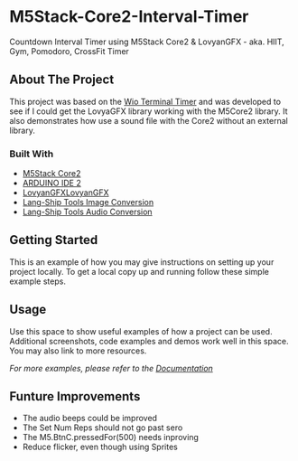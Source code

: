 # M5Stack-Core2-Interval-Timer
Countdown Interval Timer using M5Stack Core2 &amp; LovyanGFX - aka. HIIT, Gym, Pomodoro, CrossFit Timer


<!-- ABOUT THE PROJECT -->
## About The Project

This project was based on the [Wio Terminal Timer](https://www.hackster.io/SeeedStudio/wio-terminal-timer-6afe8c/) and was developed to see if I could get the LovyaGFX library working with the M5Core2 library. It also demonstrates how use a sound file with the Core2 without an external library.


### Built With

* [M5Stack Core2](https://shop.m5stack.com/products/m5stack-core2-esp32-iot-development-kit)  
* [ARDUINO IDE 2](https://www.arduino.cc/en/software) 
* [LovyanGFXLovyanGFX](https://github.com/lovyan03/) 
* [Lang-Ship Tools Image Conversion](https://lang-ship.com/tools/image2data/)
* [Lang-Ship Tools Audio Conversion](https://lang-ship.com/tools/wav2data/)


<!-- GETTING STARTED -->
## Getting Started

This is an example of how you may give instructions on setting up your project locally.
To get a local copy up and running follow these simple example steps.


<!-- USAGE EXAMPLES -->
## Usage

Use this space to show useful examples of how a project can be used. Additional screenshots, code examples and demos work well in this space. You may also link to more resources.

_For more examples, please refer to the [Documentation](https://example.com)_


<!-- FUTURE UPDATES -->
## Funture Improvements

* The audio beeps could be improved 
* The Set Num Reps should not go past sero
* The M5.BtnC.pressedFor(500) needs inproving
* Reduce flicker, even though using Sprites


